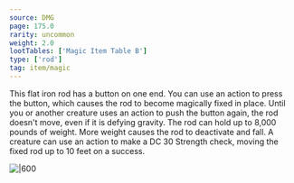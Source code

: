```yaml
---
source: DMG
page: 175.0
rarity: uncommon
weight: 2.0
lootTables: ['Magic Item Table B']
type: ['rod']
tag: item/magic
---
```


This flat iron rod has a button on one end. You can use an action to press the button, which causes the rod to become magically fixed in place. Until you or another creature uses an action to push the button again, the rod doesn't move, even if it is defying gravity. The rod can hold up to 8,000 pounds of weight. More weight causes the rod to deactivate and fall. A creature can use an action to make a DC 30 Strength check, moving the fixed rod up to 10 feet on a success.


![|600](https://5e.tools/img/items/DMG/Immovable%20Rod.jpg)